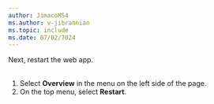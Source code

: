```yaml
---
author: JimacoMS4
ms.author: v-jibrannian
ms.topic: include
ms.date: 07/02/7024
---
```

Next, restart the web app.<br>
<br>
1. Select **Overview** in the menu on the left side of the page.
1. On the top menu, select **Restart**.
